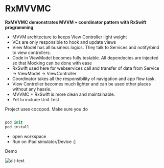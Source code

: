 # RxMVVMC

**RxMVVMC demonstrates MVVM + coordinator pattern with RxSwift programming**

* MVVM architecture to keeps View Controller light weight
* VCs are only responsible to hook and update views
* View Model has all business logics. They talk to Services and notify/bind to view controllers. 
* Code in ViewModel becomes fully testable. All dependecies are injected so that Mocking can be done with ease
* RxSwift used here for webservices call and transfer of data from Service -> ViewModel -> ViewController
* Coordinator takes all the responsibility of navigation and app flow task. 
* View Controller becomes much lighter and can be used other places without any hassle.
* MVVMC + RxSwift is more clean and maintainable.
* Yet to include Unit Test

Project uses cocopod. Make sure you do

```swift

pod init
pod install

```

 * open workspace
 * Run on iPad simulator/Device :]
 
 
 Demo
 
 ![alt-text](https://github.com/Wassmd/RxMVVMC/blob/master/imageFinder_1.gif)
